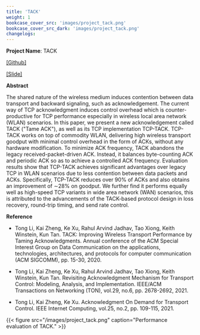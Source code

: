 ```yaml
---
title: 'TACK'
weight: 1
bookcase_cover_src: 'images/project_tack.png'
bookcase_cover_src_dark: 'images/project_tack.png'
changelogs:
---
```


**Project Name**: TACK

[ [Github] ](https://github.com/superlitong/fillp-demo)

[ [Slide] ](https://github.com/litonglab/quic-art/blob/main/slides/ART.pptx)

**Abstract**

The shared nature of the wireless medium induces contention between data transport and backward signaling, such as acknowledgement. The current way of TCP acknowledgment induces control overhead which is counter-productive for TCP performance especially in wireless local area network (WLAN) scenarios. In this paper, we present a new acknowledgement called TACK ("Tame ACK"), as well as its TCP implementation TCP-TACK. TCP-TACK works on top of commodity WLAN, delivering high wireless transport goodput with minimal control overhead in the form of ACKs, without any hardware modification. To minimize ACK frequency, TACK abandons the legacy received-packet-driven ACK. Instead, it balances byte-counting ACK and periodic ACK so as to achieve a controlled ACK frequency. Evaluation results show that TCP-TACK achieves significant advantages over legacy TCP in WLAN scenarios due to less contention between data packets and ACKs. Specifically, TCP-TACK reduces over 90% of ACKs and also obtains an improvement of ∼28% on goodput. We further find it performs equally well as high-speed TCP variants in wide area network (WAN) scenarios, this is attributed to the advancements of the TACK-based protocol design in loss recovery, round-trip timing, and send rate control.



**Reference**

- Tong Li, Kai Zheng, Ke Xu, Rahul Arvind Jadhav, Tao Xiong, Keith Winstein, Kun Tan. TACK: Improving Wireless Transport Performance by Taming Acknowledgments. Annual conference of the ACM Special Interest Group on Data Communication on the applications, technologies, architectures, and protocols for computer communication (ACM SIGCOMM), pp. 15-30, 2020.

- Tong Li, Kai Zheng, Ke Xu, Rahul Arvind Jadhav, Tao Xiong, Keith Winstein, Kun Tan. Revisiting Acknowledgment Mechanism for Transport Control: Modeling, Analysis, and Implementation. IEEE/ACM Transactions on Networking (TON), vol.29, no.6, pp. 2678-2692, 2021.

- Tong Li, Kai Zheng, Ke Xu. Acknowledgment On Demand for Transport Control. IEEE Internet Computing, vol.25, no.2, pp. 109-115, 2021.

{{< figure src="/images/project_tack.png" caption="Performance evaluation of TACK." >}}